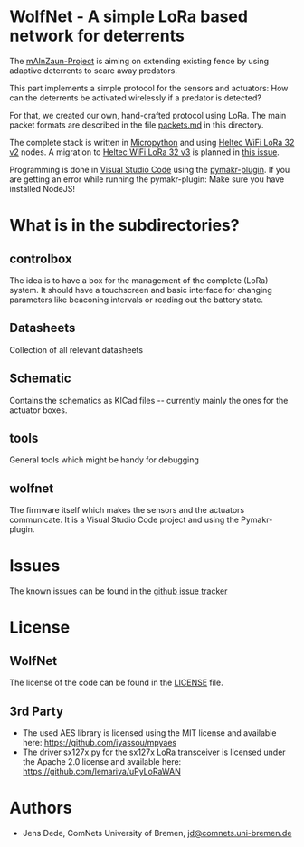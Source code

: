 WolfNet - A simple LoRa based network for deterrents
====================================================

The [mAInZaun-Project](https://intelligenter-herdenschutz.de/) is aiming on
extending existing fence by using adaptive deterrents to scare away predators.

This part implements a simple protocol for the sensors and actuators: How can
the deterrents be activated wirelessly if a predator is detected?

For that, we created our own, hand-crafted protocol using LoRa. The main packet formats are described in the file [packets.md](packets.md) in this directory.

The complete stack is written in [Micropython](https://micropython.org) and using [Heltec WiFi LoRa 32 v2](https://heltec.org/project/wifi-lora-32/) nodes. A migration to [Heltec WiFi LoRa 32 v3](https://heltec.org/project/wifi-lora-32-v3/) is planned in [this issue](../../issues/1).

Programming is done in [Visual Studio Code](https://code.visualstudio.com/) using the [pymakr-plugin](https://github.com/pycom/pymakr-vsc). If you are getting an error while running the pymakr-plugin: Make sure you have installed NodeJS!


What is in the subdirectories?
==============================

controlbox
----------

The idea is to have a box for the management of the complete (LoRa) system. It
should have a touchscreen and basic interface for changing parameters like
beaconing intervals or reading out the battery state.

Datasheets
----------

Collection of all relevant datasheets

Schematic
---------

Contains the schematics as KICad files -- currently mainly the ones for the
actuator boxes.

tools
-----

General tools which might be handy for debugging

wolfnet
-------

The firmware itself which makes the sensors and the actuators communicate. It
is a Visual Studio Code project and using the Pymakr-plugin.

Issues
======

The known issues can be found in the [github issue tracker](../../issues)

License
=======

WolfNet
-------

The license of the code can be found in the [LICENSE](LICENSE) file.

3rd Party
---------

- The used AES library is licensed using the MIT license and available here: https://github.com/iyassou/mpyaes
- The driver sx127x.py for the sx127x LoRa transceiver is licensed under the Apache 2.0 license and available here: https://github.com/lemariva/uPyLoRaWAN

Authors
=======

- Jens Dede, ComNets University of Bremen, jd@comnets.uni-bremen.de
